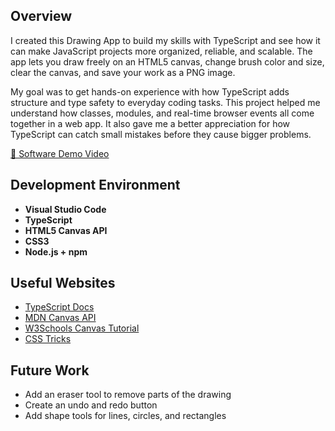 ## Overview

I created this Drawing App to build my skills with TypeScript and see how it can make JavaScript projects more organized, reliable, and scalable. The app lets you draw freely on an HTML5 canvas, change brush color and size, clear the canvas, and save your work as a PNG image.

My goal was to get hands-on experience with how TypeScript adds structure and type safety to everyday coding tasks. This project helped me understand how classes, modules, and real-time browser events all come together in a web app. It also gave me a better appreciation for how TypeScript can catch small mistakes before they cause bigger problems.

[🎥 Software Demo Video](https://youtu.be/UmyhekJdo5o)

## Development Environment

- **Visual Studio Code**
- **TypeScript** 
- **HTML5 Canvas API** 
- **CSS3** 
- **Node.js + npm**  

## Useful Websites

- [TypeScript Docs](https://www.typescriptlang.org/docs/)  
- [MDN Canvas API](https://developer.mozilla.org/en-US/docs/Web/API/Canvas_API)
- [W3Schools Canvas Tutorial](https://www.w3schools.com/html/html5_canvas.asp) 
- [CSS Tricks](https://css-tricks.com/)

## Future Work

- Add an eraser tool to remove parts of the drawing  
- Create an undo and redo button  
- Add shape tools for lines, circles, and rectangles  
